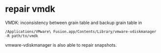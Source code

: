 # repair vmdk

VMDK: inconsistency between grain table and backup grain table in

```
/Applications/VMware\ Fusion.app/Contents/Library/vmware-vdiskmanager -R path/to/vmdk
```

vmware-vdiskmanager is also able to repair snapshots.
